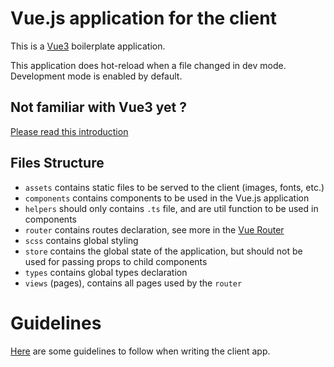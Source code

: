 # Vue.js application for the client

This is a [Vue3](https://vuejs.org/) boilerplate application.

This application does hot-reload when a file changed in dev mode. Development mode is enabled by default.

## Not familiar with Vue3 yet ?

[Please read this introduction](https://v3.vuejs.org/guide/migration/introduction.html)

## Files Structure

- `assets` contains static files to be served to the client (images, fonts, etc.)
- `components` contains components to be used in the Vue.js application
- `helpers` should only contains `.ts` file, and are util function to be used in components
- `router` contains routes declaration, see more in the [Vue Router](https://router.vuejs.org/)
- `scss` contains global styling
- `store` contains the global state of the application, but should not be used for passing props to child components
- `types` contains global types declaration
- `views` (pages), contains all pages used by the `router`

# Guidelines

[Here](./GUIDELINES.md) are some guidelines to follow when writing the client app.
